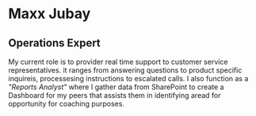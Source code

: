 # Maxx Jubay
## Operations Expert

My current role is to provider real time support to customer service representatives. it ranges from answering questions to product specific inquireis, processesing instructions to escalated calls. I also function as a *"Reports Analyst"* where I gather data from SharePoint to create a Dashboard for my peers that assists them in identifying aread for opportunity for coaching purposes.
